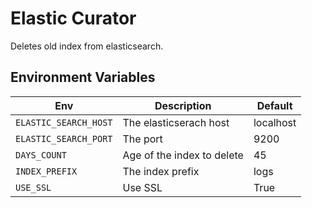 # Elastic Curator

Deletes old index from elasticsearch.

## Environment Variables

|         Env         |      Description           | Default   |
| ------------------- | -------------------------- | --------- |
|`ELASTIC_SEARCH_HOST`| The elasticserach host     | localhost |
|`ELASTIC_SEARCH_PORT`| The port                   | 9200      |
|`DAYS_COUNT`         | Age of the index to delete | 45        |
|`INDEX_PREFIX`       | The index prefix           | logs      |
| `USE_SSL`           | Use SSL                    | True      |
